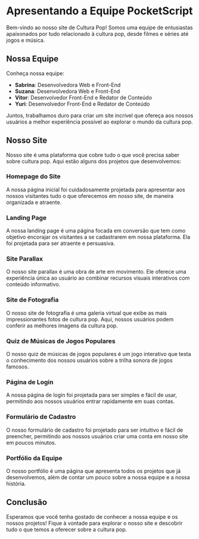# Apresentando a Equipe PocketScript

Bem-vindo ao nosso site de Cultura Pop! Somos uma equipe de entusiastas apaixonados por tudo relacionado à cultura pop, desde filmes e séries até jogos e música.

## Nossa Equipe

Conheça nossa equipe:

- **Sabrina**: Desenvolvedora Web e Front-End
- **Suzana**: Desenvolvedora Web e Front-End
- **Vitor**: Desenvolvedor Front-End e Redator de Conteúdo
- **Yuri**: Desenvolvedor Front-End e Redator de Conteúdo

Juntos, trabalhamos duro para criar um site incrível que ofereça aos nossos usuários a melhor experiência possível ao explorar o mundo da cultura pop.

## Nosso Site

Nosso site é uma plataforma que cobre tudo o que você precisa saber sobre cultura pop. Aqui estão alguns dos projetos que desenvolvemos:

### Homepage do Site

A nossa página inicial foi cuidadosamente projetada para apresentar aos nossos visitantes tudo o que oferecemos em nosso site, de maneira organizada e atraente.

### Landing Page

A nossa landing page é uma página focada em conversão que tem como objetivo encorajar os visitantes a se cadastrarem em nossa plataforma. Ela foi projetada para ser atraente e persuasiva.

### Site Parallax

O nosso site parallax é uma obra de arte em movimento. Ele oferece uma experiência única ao usuário ao combinar recursos visuais interativos com conteúdo informativo.

### Site de Fotografia

O nosso site de fotografia é uma galeria virtual que exibe as mais impressionantes fotos de cultura pop. Aqui, nossos usuários podem conferir as melhores imagens da cultura pop.

### Quiz de Músicas de Jogos Populares

O nosso quiz de músicas de jogos populares é um jogo interativo que testa o conhecimento dos nossos usuários sobre a trilha sonora de jogos famosos.

### Página de Login

A nossa página de login foi projetada para ser simples e fácil de usar, permitindo aos nossos usuários entrar rapidamente em suas contas.

### Formulário de Cadastro

O nosso formulário de cadastro foi projetado para ser intuitivo e fácil de preencher, permitindo aos nossos usuários criar uma conta em nosso site em poucos minutos.

### Portfólio da Equipe

O nosso portfólio é uma página que apresenta todos os projetos que já desenvolvemos, além de contar um pouco sobre a nossa equipe e a nossa história.

## Conclusão

Esperamos que você tenha gostado de conhecer a nossa equipe e os nossos projetos! Fique à vontade para explorar o nosso site e descobrir tudo o que temos a oferecer sobre a cultura pop.